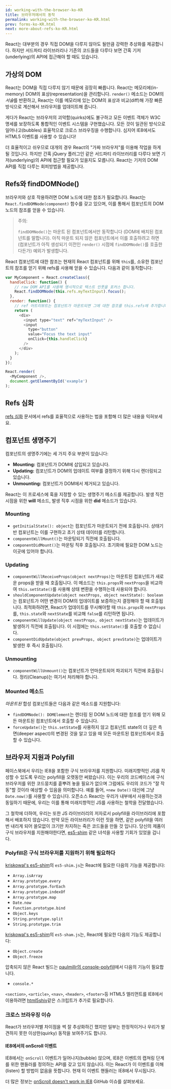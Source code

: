 ```yaml
---
id: working-with-the-browser-ko-KR
title: 브라우저에서의 동작
permalink: working-with-the-browser-ko-KR.html
prev: forms-ko-KR.html
next: more-about-refs-ko-KR.html
---
```


React는 대부분의 경우 직접 DOM을 다루지 않아도 될만큼 강력한 추상화를 제공합니다. 하지만 서드파티 라이브러리나 기존의 코드들을 다루다 보면 간혹 기저(underlying)의 API에 접근해야 할 때도 있습니다.


## 가상의 DOM

React는 DOM을 직접 다루지 않기 때문에 굉장히 빠릅니다. React는 메모리에(in-memory) DOM의 표상(representation)을 관리합니다. `render()` 메소드는 DOM의 *서술*를 반환하고, React는 이를 메모리에 있는 DOM의 표상과 비교(diff)해 가장 빠른 방식으로 계산해서 브라우저를 업데이트해 줍니다.

게다가 React는 브라우저의 괴악함(quirks)에도 불구하고 모든 이벤트 객체가 W3C 명세를 보장하도록 통합적인 이벤트 시스템을 구현했습니다. 모든 것이 일관된 방식으로 일어나고(bubbles) 효율적으로 크로스 브라우징을 수행합니다. 심지어 IE8에서도 HTML5 이벤트를 사용할 수 있습니다!

더 효율적이고 쉬우므로 대개의 경우 React의 "가짜 브라우저"를 이용해 작업을 하게 될 것입니다. 하지만 간혹 jQuery 플러그인 같은 서드파티 라이브러리를 다루다 보면 기저(underlying)의 API에 접근할 필요가 있을지도 모릅니다. React는 기저의 DOM API를 직접 다루는 회피방법을 제공합니다.


## Refs와 findDOMNode()

브라우저와 상호 작용하려면 DOM 노드에 대한 참조가 필요합니다. React는 `React.findDOMNode(component)` 함수를 갖고 있으며, 이를 통해서 컴포넌트의 DOM 노드의 참조를 얻을 수 있습니다.

> 주의:
>
> `findDOMNode()`는 마운트 된 컴포넌트에서만 동작합니다 (DOM에 배치된 컴포넌트를 말합니다). 아직 마운트 되지 않은 컴포넌트에서 이를 호출하려고 하면 (컴포넌트가 아직 생성되기 이전인 `render()` 시점에 `findDOMNode()`를 호출한다든가) 예외가 발생합니다.

React 컴포넌트에 대한 참조는 현재의 React 컴포넌트를 위해 `this`를, 소유한 컴포넌트의 참조를 얻기 위해 refs를 사용해 얻을 수 있습니다. 다음과 같이 동작합니다:

```javascript
var MyComponent = React.createClass({
  handleClick: function() {
    // raw DOM API를 사용해 명시적으로 텍스트 인풋을 포커스 합니다.
    React.findDOMNode(this.refs.myTextInput).focus();
  },
  render: function() {
    // ref 어트리뷰트는 컴포넌트가 마운트되면 그에 대한 참조를 this.refs에 추가합니다.
    return (
      <div>
        <input type="text" ref="myTextInput" />
        <input
          type="button"
          value="Focus the text input"
          onClick={this.handleClick}
        />
      </div>
    );
  }
});

React.render(
  <MyComponent />,
  document.getElementById('example')
);
```


## Refs 심화

[refs 심화](/react/docs/more-about-refs-ko-KR.html) 문서에서 refs를 효율적으로 사용하는 법을 포함해 더 많은 내용을 익혀보세요.


<a name="component-lifecycle"></a>
## 컴포넌트 생명주기

컴포넌트의 생명주기에는 세 가지 주요 부분이 있습니다:

* **Mounting:** 컴포넌트가 DOM에 삽입되고 있습니다.
* **Updating:** 컴포넌트가 DOM의 업데이트 여부를 결정하기 위해 다시 렌더링되고 있습니다.
* **Unmounting:** 컴포넌트가 DOM에서 제거되고 있습니다.

React는 이 프로세스에 훅을 지정할 수 있는 생명주기 메소드를 제공합니다. 발생 직전 시점을 위한 **will** 메소드, 발생 직후 시점을 위한 **did** 메소드가 있습니다.


### Mounting

* `getInitialState(): object`는 컴포넌트가 마운트되기 전에 호출됩니다. 상태기반 컴포넌트는 이를 구현하고 초기 상태 데이터를 리턴합니다.
* `componentWillMount()`는 마운팅되기 직전에 호출됩니다.
* `componentDidMount()`는 마운팅 직후 호출됩니다. 초기화에 필요한 DOM 노드는 이곳에 있어야 합니다.


### Updating

* `componentWillReceiveProps(object nextProps)`는 마운트된 컴포넌트가 새로운 props을 받을 때 호출됩니다. 이 메소드는 `this.props`와 `nextProps`을 비교하여 `this.setState()`를 사용해 상태 변환을 수행하는데 사용되야 합니다.
* `shouldComponentUpdate(object nextProps, object nextState): boolean`는 컴포넌트가 어떤 변경이 DOM의 업데이트를 보증하는지 결정해야 할 때 호출됩니다. 최적화하려면, React가 업데이트를 무시해야할 때 `this.props`와 `nextProps`를, `this.state`와 `nextState`를 비교해 `false`를 리턴하면 됩니다.
* `componentWillUpdate(object nextProps, object nextState)`는 업데이트가 발생하기 직전에 호출됩니다. 이 시점에는 `this.setState()`를 호출할 수 없습니다.
* `componentDidUpdate(object prevProps, object prevState)`는 업데이트가 발생한 후 즉시 호출됩니다.


### Unmounting

* `componentWillUnmount()`는 컴포넌트가 언마운트되어 파괴되기 직전에 호출됩니다. 정리(Cleanup)는 여기서 처리해야 합니다.


### Mounted 메소드

_마운트된_ 합성 컴포넌트들은 다음과 같은 메소드를 지원합니다:

* `findDOMNode(): DOMElement`는 렌더링 된 DOM 노드에 대한 참조를 얻기 위해 모든 마운트된 컴포넌트에서 호출할 수 있습니다.
* `forceUpdate()`는 `this.setState`를 사용하지 않고 컴포넌트 state의 더 깊은 측면(deeper aspect)의 변경된 것을 알고 있을 때 모든 마운트된 컴포넌트에서 호출할 수 있습니다.


## 브라우저 지원과 Polyfill

페이스북에서 우리는 IE8을 포함한 구식 브라우저를 지원합니다. 미래지향적인 JS를 작성할 수 있도록 우리는 polyfill을 오랫동안 써왔습니다. 이는 우리의 코드베이스에 구식 브라우저를 위한 코드뭉치를 흩뿌려 놓을 필요가 없으며 그럼에도 우리의 코드가 "잘 작동"할 것이라 예상할 수 있음을 의미합니다. 예를 들어, `+new Date()` 대신에 그냥 `Date.now()`를 사용할 수 있습니다. 오픈소스 React는 우리가 내부에서 사용하는것과 동일하기 때문에, 우리는 이를 통해 미래지향적인 JS를 사용하는 철학을 전달했습니다.

그 철학에 더하여, 우리는 또한 JS 라이브러리의 저자로서 polyfill을 라이브러리에 포함해서 배포하지 않습니다. 만약 모든 라이브러리가 이런 짓을 하면, 같은 polyfill을 여러 번 내리게 되어 쓸모없이 크기만 차지하는 죽은 코드들을 만들 것 입니다. 당신의 제품이 구식 브라우저를 지원해야한다면, [es5-shim](https://github.com/es-shims/es5-shim) 같은 녀석을 사용할 기회가 있었을 겁니다.


### Polyfill은 구식 브라우저를 지원하기 위해 필요하다

[kriskowal's es5-shim](https://github.com/es-shims/es5-shim)의 `es5-shim.js`는 React에 필요한 다음의 기능을 제공합니다:

* `Array.isArray`
* `Array.prototype.every`
* `Array.prototype.forEach`
* `Array.prototype.indexOf`
* `Array.prototype.map`
* `Date.now`
* `Function.prototype.bind`
* `Object.keys`
* `String.prototype.split`
* `String.prototype.trim`

[kriskowal's es5-shim](https://github.com/kriskowal/es5-shim)의 `es5-sham.js`는, React에 필요한 다음의 기능도 제공합니다:

* `Object.create`
* `Object.freeze`

압축되지 않은 React 빌드는 [paulmillr의 console-polyfill](https://github.com/paulmillr/console-polyfill)에서 다음의 기능이 필요합니다.

* `console.*`

`<section>`, `<article>`, `<nav>`, `<header>`, `<footer>`등 HTML5 엘리먼트를 IE8에서 이용하려면 [html5shiv](https://github.com/aFarkas/html5shiv)같은 스크립트가 추가로 필요합니다.


### 크로스 브라우징 이슈

React가 브라우저별 차이점을 썩 잘 추상화하긴 했지만 일부는 한정적이거나 우리가 발견하지 못한 이상한(quirky) 동작을 보여주기도 합니다. 


#### IE8에서의 onScroll 이벤트

IE8에서는 `onScroll` 이벤트가 일어나지(bubble) 않으며, IE8은 이벤트의 캡쳐링 단계를 위한 핸들러를 정의하는 API를 갖고 있지 않습니다. 이는 React가 이 이벤트를 이해(listen) 할 방법이 없음을 뜻합니다. 현재 이 이벤트 핸들러는 IE8에서 무시됩니다.

더 많은 정보는 [onScroll doesn't work in IE8](https://github.com/facebook/react/issues/631) GitHub 이슈를 살펴보세요.
